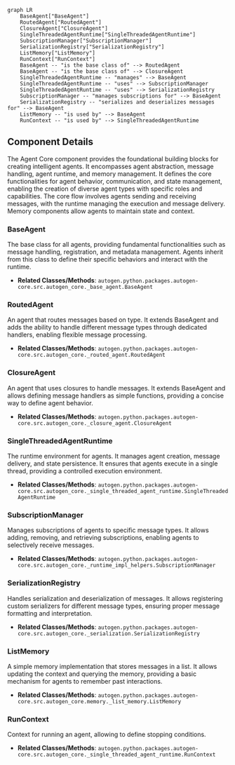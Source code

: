 ```mermaid
graph LR
    BaseAgent["BaseAgent"]
    RoutedAgent["RoutedAgent"]
    ClosureAgent["ClosureAgent"]
    SingleThreadedAgentRuntime["SingleThreadedAgentRuntime"]
    SubscriptionManager["SubscriptionManager"]
    SerializationRegistry["SerializationRegistry"]
    ListMemory["ListMemory"]
    RunContext["RunContext"]
    BaseAgent -- "is the base class of" --> RoutedAgent
    BaseAgent -- "is the base class of" --> ClosureAgent
    SingleThreadedAgentRuntime -- "manages" --> BaseAgent
    SingleThreadedAgentRuntime -- "uses" --> SubscriptionManager
    SingleThreadedAgentRuntime -- "uses" --> SerializationRegistry
    SubscriptionManager -- "manages subscriptions for" --> BaseAgent
    SerializationRegistry -- "serializes and deserializes messages for" --> BaseAgent
    ListMemory -- "is used by" --> BaseAgent
    RunContext -- "is used by" --> SingleThreadedAgentRuntime
```

## Component Details

The Agent Core component provides the foundational building blocks for creating intelligent agents. It encompasses agent abstraction, message handling, agent runtime, and memory management. It defines the core functionalities for agent behavior, communication, and state management, enabling the creation of diverse agent types with specific roles and capabilities. The core flow involves agents sending and receiving messages, with the runtime managing the execution and message delivery. Memory components allow agents to maintain state and context.

### BaseAgent
The base class for all agents, providing fundamental functionalities such as message handling, registration, and metadata management. Agents inherit from this class to define their specific behaviors and interact with the runtime.
- **Related Classes/Methods**: `autogen.python.packages.autogen-core.src.autogen_core._base_agent.BaseAgent`

### RoutedAgent
An agent that routes messages based on type. It extends BaseAgent and adds the ability to handle different message types through dedicated handlers, enabling flexible message processing.
- **Related Classes/Methods**: `autogen.python.packages.autogen-core.src.autogen_core._routed_agent.RoutedAgent`

### ClosureAgent
An agent that uses closures to handle messages. It extends BaseAgent and allows defining message handlers as simple functions, providing a concise way to define agent behavior.
- **Related Classes/Methods**: `autogen.python.packages.autogen-core.src.autogen_core._closure_agent.ClosureAgent`

### SingleThreadedAgentRuntime
The runtime environment for agents. It manages agent creation, message delivery, and state persistence. It ensures that agents execute in a single thread, providing a controlled execution environment.
- **Related Classes/Methods**: `autogen.python.packages.autogen-core.src.autogen_core._single_threaded_agent_runtime.SingleThreadedAgentRuntime`

### SubscriptionManager
Manages subscriptions of agents to specific message types. It allows adding, removing, and retrieving subscriptions, enabling agents to selectively receive messages.
- **Related Classes/Methods**: `autogen.python.packages.autogen-core.src.autogen_core._runtime_impl_helpers.SubscriptionManager`

### SerializationRegistry
Handles serialization and deserialization of messages. It allows registering custom serializers for different message types, ensuring proper message formatting and interpretation.
- **Related Classes/Methods**: `autogen.python.packages.autogen-core.src.autogen_core._serialization.SerializationRegistry`

### ListMemory
A simple memory implementation that stores messages in a list. It allows updating the context and querying the memory, providing a basic mechanism for agents to remember past interactions.
- **Related Classes/Methods**: `autogen.python.packages.autogen-core.src.autogen_core.memory._list_memory.ListMemory`

### RunContext
Context for running an agent, allowing to define stopping conditions.
- **Related Classes/Methods**: `autogen.python.packages.autogen-core.src.autogen_core._single_threaded_agent_runtime.RunContext`
